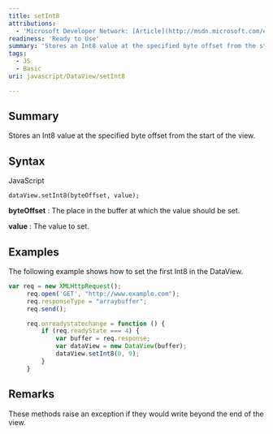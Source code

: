 ```yaml
---
title: setInt8
attributions:
  - 'Microsoft Developer Network: [Article](http://msdn.microsoft.com/en-us/library/ie/br212461(v=vs.94).aspx)'
readiness: 'Ready to Use'
summary: 'Stores an Int8 value at the specified byte offset from the start of the view.'
tags:
  - JS
  - Basic
uri: javascript/DataView/setInt8

---
```

## Summary

Stores an Int8 value at the specified byte offset from the start of the view.

## Syntax

<span class="language">JavaScript</span>

    dataView.setInt8(byteOffset, value);

**byteOffset**
:   The place in the buffer at which the value should be set.

**value**
:   The value to set.

## Examples

The following example shows how to set the first Int8 in the DataView.

``` js
var req = new XMLHttpRequest();
     req.open('GET', "http://www.example.com");
     req.responseType = "arraybuffer";
     req.send();

     req.onreadystatechange = function () {
         if (req.readyState === 4) {
             var buffer = req.response;
             var dataView = new DataView(buffer);
             dataView.setInt8(0, 9);
         }
     }
```

## Remarks

These methods raise an exception if they would write beyond the end of the view.

